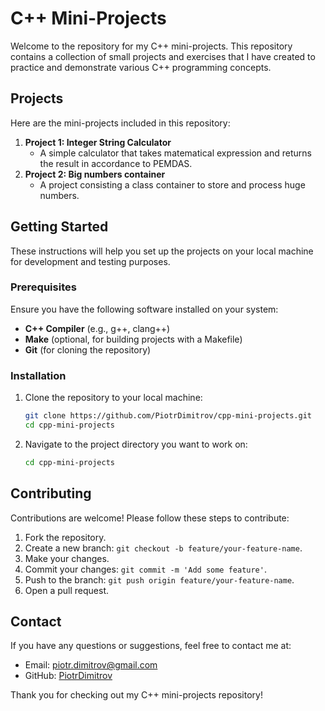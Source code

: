 # C++ Mini-Projects

Welcome to the repository for my C++ mini-projects. This repository contains a collection of small projects and exercises that I have created to practice and demonstrate various C++ programming concepts.

## Projects

Here are the mini-projects included in this repository:

1. **Project 1: Integer String Calculator**
   - A simple calculator that takes matematical expression and returns the result in accordance to PEMDAS.
2. **Project 2: Big numbers container**
   - A project consisting a class container to store and process huge numbers.

## Getting Started

These instructions will help you set up the projects on your local machine for development and testing purposes.

### Prerequisites

Ensure you have the following software installed on your system:

- **C++ Compiler** (e.g., g++, clang++)
- **Make** (optional, for building projects with a Makefile)
- **Git** (for cloning the repository)

### Installation

1. Clone the repository to your local machine:

    ```sh
    git clone https://github.com/PiotrDimitrov/cpp-mini-projects.git
    cd cpp-mini-projects
    ```

2. Navigate to the project directory you want to work on:

    ```sh
    cd cpp-mini-projects
    ```

## Contributing

Contributions are welcome! Please follow these steps to contribute:

1. Fork the repository.
2. Create a new branch: `git checkout -b feature/your-feature-name`.
3. Make your changes.
4. Commit your changes: `git commit -m 'Add some feature'`.
5. Push to the branch: `git push origin feature/your-feature-name`.
6. Open a pull request.

## Contact

If you have any questions or suggestions, feel free to contact me at:

- Email: piotr.dimitrov@gmail.com
- GitHub: [PiotrDimitrov](https://github.com/PiotrDimitrov)

Thank you for checking out my C++ mini-projects repository!
